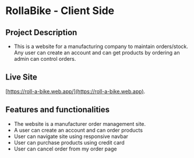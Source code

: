 # RollaBike - Client Side

## Project Description

- This is a website for a manufacturing company to maintain orders/stock. Any user can create an account and can get products by ordering an admin can control orders.

## Live Site

[https://roll-a-bike.web.app/](https://roll-a-bike.web.app).

## Features and functionalities

- The website is a manufacturer order management site.
- A user can create an account and can order products
- User can navigate site using responsive navbar
- User can purchase products using credit card
- User can cancel order from my order page
